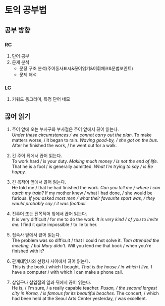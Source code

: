 # 토익 공부법

## 공부 방향
###  RC
1. 단어 공부
2. 문제 분석
    - 문장 구조 분석(주어동사표시&끊어읽기&어휘체크&문법포인트)
    - 문제 해석

### LC
1. 키워드 동그라미, 특정 단어 네모

## 끊어 읽기
1. 주어 앞에 오는 부사구와 부사절은 주어 앞에서 끊어 읽는다.  
*Under these circumstances / we connot carry out the plan.* To make matters worse, / it began to rain. *Waving good-by, / she got on the bus.* After he finished the work, / he went out for a walk.

2. 긴 주어 뒤에서 끊어 읽는다.  
To work hard / is your duty. *Making much money / is not the end of life.* That he is a fool / is generally admitted. *What I'm trying to say / is Be happy.*

3. 긴 목적어 앞에서 끊어 읽는다.   
He told me / that he had finished the work. *Can you tell me / where I can catch my train?* If my mother knew / what I had done, / she would be furious. *If you asked most men / what their favourite sport was, / they would probably say / it was football.* 

4. 진주어 또는 진목적어 앞에서 끊어 읽는다.   
It is very difficult / for me to do the work. *It is very kind / of you to invite me.*  I find it quite impossible / to lie to her.  

5. 접속사 앞에서 끊어 읽는다.   
The problem was so difficult / that I could not solve it. *Tom attended the meeting, / but Mary didn't.* Will you lend me that book / when you're finished with it? 

6. 관계대명사와 선행사 사이에서 끊어 읽는다.  
This is the book / which I bought. *That is the house / in which I live.* I have a computer / with which I can make a phone call.

7. 삽입구나 삽입절의 앞과 뒤에서 끊어 읽는다.   
He is, / I'm sure, / a really capable teacher. *Pusan, / the second largest city in Korea, / is famous for its beautiful beaches.* The concert, / which had been held at the Seoul Arts Center yesterday, / was excellent.